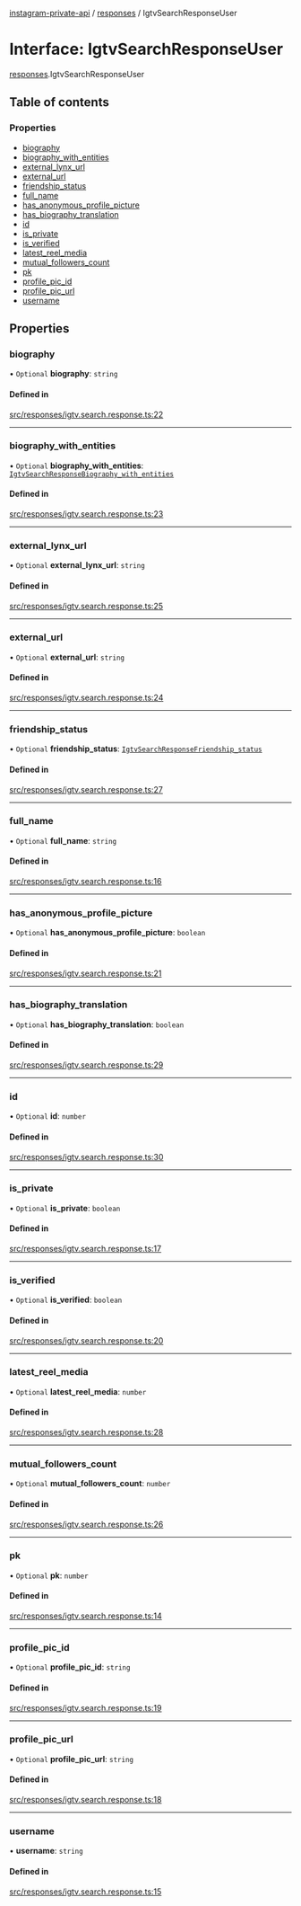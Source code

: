 [instagram-private-api](../../README.md) / [responses](../../modules/responses.md) / IgtvSearchResponseUser

# Interface: IgtvSearchResponseUser

[responses](../../modules/responses.md).IgtvSearchResponseUser

## Table of contents

### Properties

- [biography](IgtvSearchResponseUser.md#biography)
- [biography\_with\_entities](IgtvSearchResponseUser.md#biography_with_entities)
- [external\_lynx\_url](IgtvSearchResponseUser.md#external_lynx_url)
- [external\_url](IgtvSearchResponseUser.md#external_url)
- [friendship\_status](IgtvSearchResponseUser.md#friendship_status)
- [full\_name](IgtvSearchResponseUser.md#full_name)
- [has\_anonymous\_profile\_picture](IgtvSearchResponseUser.md#has_anonymous_profile_picture)
- [has\_biography\_translation](IgtvSearchResponseUser.md#has_biography_translation)
- [id](IgtvSearchResponseUser.md#id)
- [is\_private](IgtvSearchResponseUser.md#is_private)
- [is\_verified](IgtvSearchResponseUser.md#is_verified)
- [latest\_reel\_media](IgtvSearchResponseUser.md#latest_reel_media)
- [mutual\_followers\_count](IgtvSearchResponseUser.md#mutual_followers_count)
- [pk](IgtvSearchResponseUser.md#pk)
- [profile\_pic\_id](IgtvSearchResponseUser.md#profile_pic_id)
- [profile\_pic\_url](IgtvSearchResponseUser.md#profile_pic_url)
- [username](IgtvSearchResponseUser.md#username)

## Properties

### biography

• `Optional` **biography**: `string`

#### Defined in

[src/responses/igtv.search.response.ts:22](https://github.com/Nerixyz/instagram-private-api/blob/b3351b9/src/responses/igtv.search.response.ts#L22)

___

### biography\_with\_entities

• `Optional` **biography\_with\_entities**: [`IgtvSearchResponseBiography_with_entities`](IgtvSearchResponseBiography_with_entities.md)

#### Defined in

[src/responses/igtv.search.response.ts:23](https://github.com/Nerixyz/instagram-private-api/blob/b3351b9/src/responses/igtv.search.response.ts#L23)

___

### external\_lynx\_url

• `Optional` **external\_lynx\_url**: `string`

#### Defined in

[src/responses/igtv.search.response.ts:25](https://github.com/Nerixyz/instagram-private-api/blob/b3351b9/src/responses/igtv.search.response.ts#L25)

___

### external\_url

• `Optional` **external\_url**: `string`

#### Defined in

[src/responses/igtv.search.response.ts:24](https://github.com/Nerixyz/instagram-private-api/blob/b3351b9/src/responses/igtv.search.response.ts#L24)

___

### friendship\_status

• `Optional` **friendship\_status**: [`IgtvSearchResponseFriendship_status`](IgtvSearchResponseFriendship_status.md)

#### Defined in

[src/responses/igtv.search.response.ts:27](https://github.com/Nerixyz/instagram-private-api/blob/b3351b9/src/responses/igtv.search.response.ts#L27)

___

### full\_name

• `Optional` **full\_name**: `string`

#### Defined in

[src/responses/igtv.search.response.ts:16](https://github.com/Nerixyz/instagram-private-api/blob/b3351b9/src/responses/igtv.search.response.ts#L16)

___

### has\_anonymous\_profile\_picture

• `Optional` **has\_anonymous\_profile\_picture**: `boolean`

#### Defined in

[src/responses/igtv.search.response.ts:21](https://github.com/Nerixyz/instagram-private-api/blob/b3351b9/src/responses/igtv.search.response.ts#L21)

___

### has\_biography\_translation

• `Optional` **has\_biography\_translation**: `boolean`

#### Defined in

[src/responses/igtv.search.response.ts:29](https://github.com/Nerixyz/instagram-private-api/blob/b3351b9/src/responses/igtv.search.response.ts#L29)

___

### id

• `Optional` **id**: `number`

#### Defined in

[src/responses/igtv.search.response.ts:30](https://github.com/Nerixyz/instagram-private-api/blob/b3351b9/src/responses/igtv.search.response.ts#L30)

___

### is\_private

• `Optional` **is\_private**: `boolean`

#### Defined in

[src/responses/igtv.search.response.ts:17](https://github.com/Nerixyz/instagram-private-api/blob/b3351b9/src/responses/igtv.search.response.ts#L17)

___

### is\_verified

• `Optional` **is\_verified**: `boolean`

#### Defined in

[src/responses/igtv.search.response.ts:20](https://github.com/Nerixyz/instagram-private-api/blob/b3351b9/src/responses/igtv.search.response.ts#L20)

___

### latest\_reel\_media

• `Optional` **latest\_reel\_media**: `number`

#### Defined in

[src/responses/igtv.search.response.ts:28](https://github.com/Nerixyz/instagram-private-api/blob/b3351b9/src/responses/igtv.search.response.ts#L28)

___

### mutual\_followers\_count

• `Optional` **mutual\_followers\_count**: `number`

#### Defined in

[src/responses/igtv.search.response.ts:26](https://github.com/Nerixyz/instagram-private-api/blob/b3351b9/src/responses/igtv.search.response.ts#L26)

___

### pk

• `Optional` **pk**: `number`

#### Defined in

[src/responses/igtv.search.response.ts:14](https://github.com/Nerixyz/instagram-private-api/blob/b3351b9/src/responses/igtv.search.response.ts#L14)

___

### profile\_pic\_id

• `Optional` **profile\_pic\_id**: `string`

#### Defined in

[src/responses/igtv.search.response.ts:19](https://github.com/Nerixyz/instagram-private-api/blob/b3351b9/src/responses/igtv.search.response.ts#L19)

___

### profile\_pic\_url

• `Optional` **profile\_pic\_url**: `string`

#### Defined in

[src/responses/igtv.search.response.ts:18](https://github.com/Nerixyz/instagram-private-api/blob/b3351b9/src/responses/igtv.search.response.ts#L18)

___

### username

• **username**: `string`

#### Defined in

[src/responses/igtv.search.response.ts:15](https://github.com/Nerixyz/instagram-private-api/blob/b3351b9/src/responses/igtv.search.response.ts#L15)
